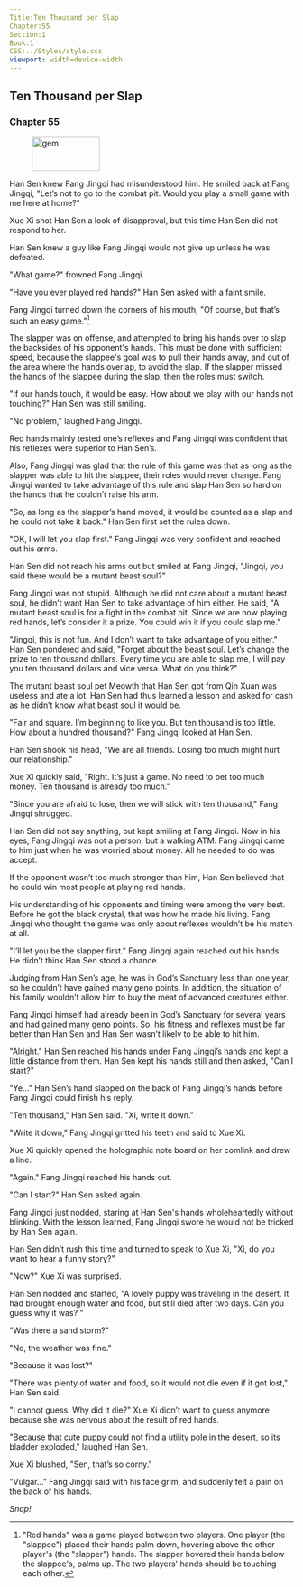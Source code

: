 ```yaml
---
Title:Ten Thousand per Slap 
Chapter:55 
Section:1 
Book:1 
CSS:../Styles/style.css 
viewport: width=device-width
---
```

  
## Ten Thousand per Slap
### Chapter 55
  
<figure>
	<img src="../Images/gem.gif" alt="gem" id="gem" width="120" height="60" />
</figure>
  

  
Han Sen knew Fang Jingqi had misunderstood him. He smiled back at Fang Jingqi, "Let’s not to go to the combat pit. Would you play a small game with me here at home?"

Xue Xi shot Han Sen a look of disapproval, but this time Han Sen did not respond to her.

Han Sen knew a guy like Fang Jingqi would not give up unless he was defeated.

"What game?" frowned Fang Jingqi.

"Have you ever played red hands?" Han Sen asked with a faint smile.

Fang Jingqi turned down the corners of his mouth, "Of course, but that’s such an easy game."[^red hands]

<!--"Red hands" was a game played between two players. One player (the "slappee") placed their hands palm down, hovering above the other player's (the "slapper") hands. The slapper hovered their hands below the slappee's, palms up. The two players' hands should be touching each other.-->

The slapper was on offense, and attempted to bring his hands over to slap the backsides of his opponent's hands. This must be done with sufficient speed, because the slappee's goal was to pull their hands away, and out of the area where the hands overlap, to avoid the slap. If the slapper missed the hands of the slappee during the slap, then the roles must switch.

"If our hands touch, it would be easy. How about we play with our hands not touching?" Han Sen was still smiling.

"No problem," laughed Fang Jingqi.

Red hands mainly tested one’s reflexes and Fang Jingqi was confident that his reflexes were superior to Han Sen’s.

Also, Fang Jingqi was glad that the rule of this game was that as long as the slapper was able to hit the slappee, their roles would never change. Fang Jingqi wanted to take advantage of this rule and slap Han Sen so hard on the hands that he couldn’t raise his arm.

"So, as long as the slapper’s hand moved, it would be counted as a slap and he could not take it back." Han Sen first set the rules down.

"OK, I will let you slap first." Fang Jingqi was very confident and reached out his arms.

Han Sen did not reach his arms out but smiled at Fang Jingqi, "Jingqi, you said there would be a mutant beast soul?"

Fang Jingqi was not stupid. Although he did not care about a mutant beast soul, he didn’t want Han Sen to take advantage of him either. He said, "A mutant beast soul is for a fight in the combat pit. Since we are now playing red hands, let’s consider it a prize. You could win it if you could slap me."

"Jingqi, this is not fun. And I don’t want to take advantage of you either." Han Sen pondered and said, "Forget about the beast soul. Let’s change the prize to ten thousand dollars. Every time you are able to slap me, I will pay you ten thousand dollars and vice versa. What do you think?"

The mutant beast soul pet Meowth that Han Sen got from Qin Xuan was useless and ate a lot. Han Sen had thus learned a lesson and asked for cash as he didn’t know what beast soul it would be.

"Fair and square. I’m beginning to like you. But ten thousand is too little. How about a hundred thousand?" Fang Jingqi looked at Han Sen.

Han Sen shook his head, "We are all friends. Losing too much might hurt our relationship."

Xue Xi quickly said, "Right. It’s just a game. No need to bet too much money. Ten thousand is already too much."

"Since you are afraid to lose, then we will stick with ten thousand," Fang Jingqi shrugged.

Han Sen did not say anything, but kept smiling at Fang Jingqi. Now in his eyes, Fang Jingqi was not a person, but a walking ATM. Fang Jingqi came to him just when he was worried about money. All he needed to do was accept.

If the opponent wasn’t too much stronger than him, Han Sen believed that he could win most people at playing red hands.

His understanding of his opponents and timing were among the very best. Before he got the black crystal, that was how he made his living. Fang Jingqi who thought the game was only about reflexes wouldn’t be his match at all.

"I’ll let you be the slapper first." Fang Jingqi again reached out his hands. He didn’t think Han Sen stood a chance.

Judging from Han Sen’s age, he was in God’s Sanctuary less than one year, so he couldn’t have gained many geno points. In addition, the situation of his family wouldn’t allow him to buy the meat of advanced creatures either.

Fang Jingqi himself had already been in God’s Sanctuary for several years and had gained many geno points. So, his fitness and reflexes must be far better than Han Sen and Han Sen wasn’t likely to be able to hit him.

"Alright." Han Sen reached his hands under Fang Jingqi’s hands and kept a little distance from them. Han Sen kept his hands still and then asked, "Can I start?"

"Ye…" Han Sen’s hand slapped on the back of Fang Jingqi’s hands before Fang Jingqi could finish his reply.

"Ten thousand," Han Sen said. "Xi, write it down."

"Write it down," Fang Jingqi gritted his teeth and said to Xue Xi.

Xue Xi quickly opened the holographic note board on her comlink and drew a line.

"Again." Fang Jingqi reached his hands out.

"Can I start?" Han Sen asked again.

Fang Jingqi just nodded, staring at Han Sen's hands wholeheartedly without blinking. With the lesson learned, Fang Jingqi swore he would not be tricked by Han Sen again.

Han Sen didn’t rush this time and turned to speak to Xue Xi, "Xi, do you want to hear a funny story?"

"Now?" Xue Xi was surprised.

Han Sen nodded and started, "A lovely puppy was traveling in the desert. It had brought enough water and food, but still died after two days. Can you guess why it was? "

"Was there a sand storm?"

"No, the weather was fine."

"Because it was lost?"

"There was plenty of water and food, so it would not die even if it got lost," Han Sen said.

"I cannot guess. Why did it die?" Xue Xi didn’t want to guess anymore because she was nervous about the result of red hands.

"Because that cute puppy could not find a utility pole in the desert, so its bladder exploded," laughed Han Sen.

Xue Xi blushed, "Sen, that’s so corny."

"Vulgar..." Fang Jingqi said with his face grim, and suddenly felt a pain on the back of his hands.

*Snap!*

[^red hands]: "Red hands" was a game played between two players. One player (the "slappee") placed their hands palm down, hovering above the other player's (the "slapper") hands. The slapper hovered their hands below the slappee's, palms up. The two players' hands should be touching each other.